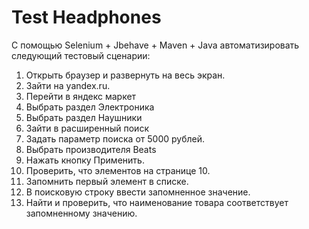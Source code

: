 # Test Headphones
С помощью Selenium + Jbehave + Maven + Java автоматизировать следующий тестовый сценарии: 

1. Открыть браузер и развернуть на весь экран. 
2. Зайти на yandex.ru. 
3. Перейти в яндекс маркет 
4. Выбрать раздел Электроника 
5. Выбрать раздел Наушники 
6. Зайти в расширенный поиск 
7. Задать параметр поиска от 5000 рублей. 
8. Выбрать производителя Beats 
9. Нажать кнопку Применить. 
10. Проверить, что элементов на странице 10. 
11. Запомнить первый элемент в списке. 
12. В поисковую строку ввести запомненное значение. 
13. Найти и проверить, что наименование товара соответствует запомненному значению. 
